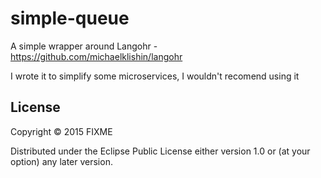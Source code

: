 # simple-queue

A simple wrapper around Langohr - https://github.com/michaelklishin/langohr

I wrote it to simplify some microservices, I wouldn't recomend using it

## License

Copyright © 2015 FIXME

Distributed under the Eclipse Public License either version 1.0 or (at
your option) any later version.

